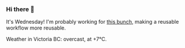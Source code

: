 ### Hi there :wave:

It's Wednesday! I'm probably working for [this bunch](https://github.com/kohofinancial), making a reusable workflow more reusable.

Weather in Victoria BC: overcast, at +7°C.
